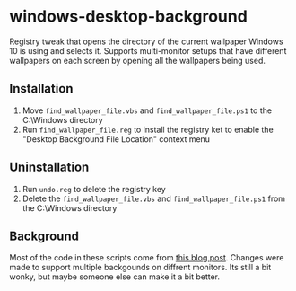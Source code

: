 # windows-desktop-background

Registry tweak that opens the directory of the current wallpaper Windows 10 is using and selects it. Supports multi-monitor setups that have different wallpapers on each screen by opening all the wallpapers being used.

## Installation

1. Move `find_wallpaper_file.vbs` and `find_wallpaper_file.ps1` to the C:\Windows directory
2. Run `find_wallpaper_file.reg` to install the registry ket to enable the "Desktop Background File Location" context menu

## Uninstallation

1. Run `undo.reg` to delete the registry key
2. Delete the `find_wallpaper_file.vbs` and `find_wallpaper_file.ps1` from the C:\Windows directory

## Background

Most of the code in these scripts come from [this blog post](https://confidentialfiles.wordpress.com/2013/12/09/finding-wallpaper-location-in-windows-7-and-windows-8/). Changes were made to support multiple backgounds on diffrent monitors. Its still a bit wonky, but maybe someone else can make it a bit better.
